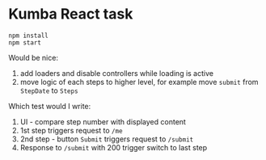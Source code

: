 # Kumba React task

``` 
npm install 
npm start
```

Would be nice:
1. add loaders and disable controllers while loading is active
2. move logic of each steps to higher level, for example move `submit` from `StepDate` to `Steps`

Which test would I write: 
1. UI - compare step number with displayed content
2. 1st step triggers request to `/me`
3. 2nd step - button `Submit` triggers request to `/submit`
4. Response to `/submit` with 200 trigger switch to last step
